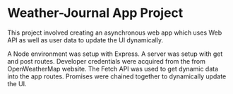 # Weather-Journal App Project
This project involved creating an asynchronous web app which uses Web API as well as user data to update the UI dynamically.

A Node environment was setup with Express. A server was setup with get and post routes. Developer credentials were acquired from the from OpenWeatherMap website. The Fetch API was used to get dynamic data into the app routes. Promises were chained together to dynamically update the UI.
